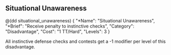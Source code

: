 ## Situational Unawareness

@(dd situational_unawareness)
{ 
  "*Name": "Situational Unawareness",
  "*Brief": "Receive penalty to instinctive checks",
  "Category": "Disadvantage",
  "Cost": "1 TT/Hard",
  "Levels": 3
}

All instinctive defense checks and contests get a -1
modifier per level of this disadvantage. 
